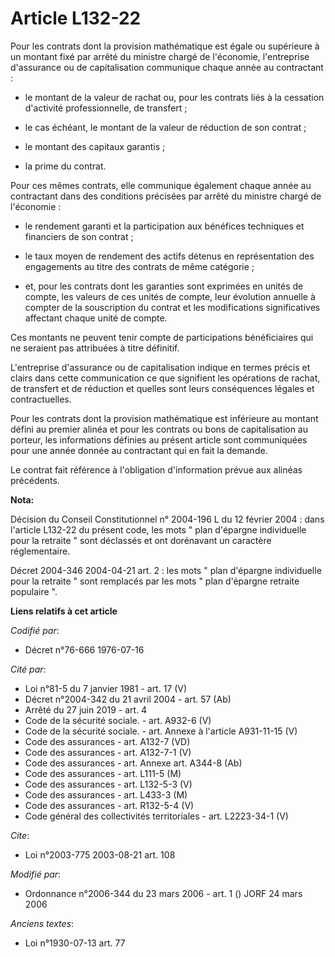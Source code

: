 # Article L132-22

Pour les contrats dont la provision mathématique est égale ou supérieure à un montant fixé par arrêté du ministre chargé de
l'économie, l'entreprise d'assurance ou de capitalisation communique chaque année au contractant :

- le montant de la valeur de rachat ou, pour les contrats liés à la cessation d'activité professionnelle, de transfert ;

- le cas échéant, le montant de la valeur de réduction de son contrat ;

- le montant des capitaux garantis ;

- la prime du contrat.

Pour ces mêmes contrats, elle communique également chaque année au contractant dans des conditions précisées par arrêté du
ministre chargé de l'économie :

- le rendement garanti et la participation aux bénéfices techniques et financiers de son contrat ;

- le taux moyen de rendement des actifs détenus en représentation des engagements au titre des contrats de même catégorie ;

- et, pour les contrats dont les garanties sont exprimées en unités de compte, les valeurs de ces unités de compte, leur
évolution annuelle à compter de la souscription du contrat et les modifications significatives affectant chaque unité de
compte.

Ces montants ne peuvent tenir compte de participations bénéficiaires qui ne seraient pas attribuées à titre définitif.

L'entreprise d'assurance ou de capitalisation indique en termes précis et clairs dans cette communication ce que signifient
les opérations de rachat, de transfert et de réduction et quelles sont leurs conséquences légales et contractuelles.

Pour les contrats dont la provision mathématique est inférieure au montant défini au premier alinéa et pour les contrats ou
bons de capitalisation au porteur, les informations définies au présent article sont communiquées pour une année donnée au
contractant qui en fait la demande.

Le contrat fait référence à l'obligation d'information prévue aux alinéas précédents.

**Nota:**

Décision du Conseil Constitutionnel n° 2004-196 L du 12 février 2004 : dans l'article L132-22 du présent code, les mots "
plan d'épargne individuelle pour la retraite " sont déclassés et ont dorénavant un caractère réglementaire.

Décret 2004-346 2004-04-21 art. 2 : les mots " plan d'épargne individuelle pour la retraite " sont remplacés par les mots "
plan d'épargne retraite populaire ".

**Liens relatifs à cet article**

_Codifié par_:

  - Décret n°76-666 1976-07-16

_Cité par_:

  - Loi n°81-5 du 7 janvier 1981 - art. 17 (V)
  - Décret n°2004-342 du 21 avril 2004 - art. 57 (Ab)
  - Arrêté du 27 juin 2019 - art. 4
  - Code de la sécurité sociale. - art. A932-6 (V)
  - Code de la sécurité sociale. - art. Annexe à l'article A931-11-15 (V)
  - Code des assurances - art. A132-7 (VD)
  - Code des assurances - art. A132-7-1 (V)
  - Code des assurances - art. Annexe art. A344-8 (Ab)
  - Code des assurances - art. L111-5 (M)
  - Code des assurances - art. L132-5-3 (V)
  - Code des assurances - art. L433-3 (M)
  - Code des assurances - art. R132-5-4 (V)
  - Code général des collectivités territoriales - art. L2223-34-1 (V)

_Cite_:

  - Loi n°2003-775 2003-08-21 art. 108

_Modifié par_:

  - Ordonnance n°2006-344 du 23 mars 2006 - art. 1 () JORF 24 mars 2006

_Anciens textes_:

  - Loi n°1930-07-13 art. 77
